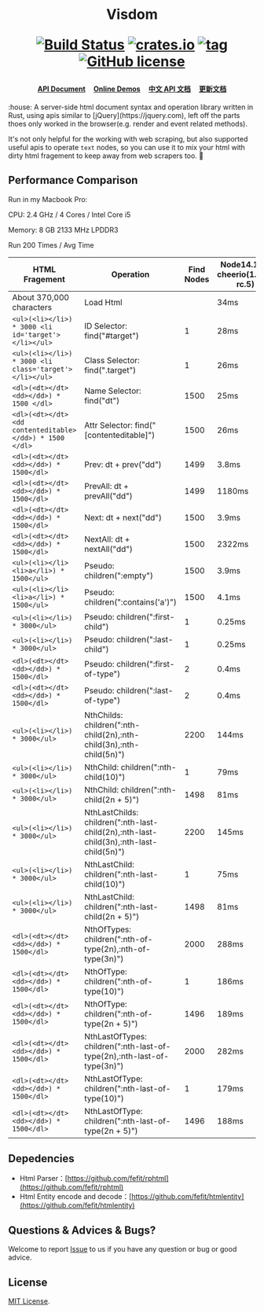<h1 align="center">

  <strong> Visdom</strong>

  [![Build Status](https://travis-ci.org/fefit/visdom.svg?branch=main)](https://travis-ci.com/github/fefit/visdom)
  [![crates.io](https://img.shields.io/crates/v/visdom.svg)](https://crates.io/crates/visdom)
  [![tag](https://img.shields.io/github/v/tag/fefit/visdom.svg?sort=semver)](https://github.com/fefit/visdom/tags)
  [![GitHub license](https://img.shields.io/github/license/fefit/visdom)](https://github.com/fefit/visdom/blob/main/LICENSE)

  
</h1>
<h4 align="center">

[API Document](https://github.com/fefit/visdom/wiki/API-Document)&nbsp;&nbsp;&nbsp;&nbsp;
[Online Demos](http://visdom.suchjs.com/#selector-id)&nbsp;&nbsp;&nbsp;&nbsp;
[中文 API 文档](https://github.com/fefit/visdom/wiki/%E4%B8%AD%E6%96%87API%E6%96%87%E6%A1%A3)&nbsp;&nbsp;&nbsp;&nbsp;
[更新文档](https://github.com/fefit/visdom/blob/main/CHANGELOG.md)

</h4>
<p>
:house: A server-side html document syntax and operation library written in Rust, using apis similar to [jQuery](https://jquery.com), left off the parts thoes only worked in the browser(e.g. render and event related methods).

It's not only helpful for the working with web scraping, but also supported useful apis to operate `text` nodes, so you can use it to mix your html with dirty html fragement to keep away from web scrapers too. :sparkling_heart: 

</p>

## Performance Comparison

Run in my Macbook Pro:

CPU: 2.4 GHz / 4 Cores / Intel Core i5

Memory: 8 GB 2133 MHz LPDDR3

Run 200 Times / Avg Time

| HTML Fragement                                        | Operation                                                                              | Find Nodes | Node14.15.3 <br> cheerio(1.0.0-rc.5) | Golang1.15.5 <br> goquery(v1.6.1)  | rust1.50.0<br>visdom(0.4.0) |
|-------------------------------------------------------|----------------------------------------------------------------------------------------|------------|-----------------------------------|---------------------------------|--------------------------|
| About 370,000 characters                              | Load Html                                                                              |            | 34ms                              | 2.4ms                           | 3.42ms                   |
| `<ul>(<li></li>) * 3000 <li id='target'></li></ul>`     | ID Selector: find("#target")                                                           | 1          | 28ms                              | 0.062ms                         | 0.006ms                  |
| `<ul>(<li></li>) * 3000 <li class='target'></li></ul>`  | Class Selector: find(".target")                                                        | 1          | 26ms                              | 0.062ms                         | 0.046ms                  |
| `<dl>(<dt></dt><dd></dd>) * 1500 </dl>`                 | Name Selector: find("dt")                                                              | 1500       | 25ms                              | 0.243ms                         | 0.436ms                  |
| `<dl>(<dt></dt><dd contenteditable></dd>) * 1500 </dl>` | Attr Selector: find(" [contenteditable]")                                              | 1500       | 26ms                              | 0.266ms                         | 0.434ms                  |
| `<dl>(<dt></dt><dd></dd>) * 1500</dl>`                  | Prev: dt + prev("dd")                                                                  | 1499       | 3.8ms                             | 0.228ms                         | 0.406ms                  |
| `<dl>(<dt></dt><dd></dd>) * 1500</dl>`                  | PrevAll: dt + prevAll("dd")                                                            | 1499       | 1180ms                            | 76.6ms                          | 1.046ms                  |
| `<dl>(<dt></dt><dd></dd>) * 1500</dl>`                  | Next: dt + next("dd")                                                                  | 1500       | 3.9ms                             | 0.237ms                         | 0.411ms                  |
| `<dl>(<dt></dt><dd></dd>) * 1500</dl>`                  | NextAll: dt + nextAll("dd")                                                            | 1500       | 2322ms                            | 81.1ms                          | 1.075ms                  |
| `<ul>(<li></li><li>a</li>) * 1500</ul>`                 | Pseudo: children(":empty")                                                             | 1500       | 3.9ms                             | 0.356ms                         | 0.504ms                  |
| `<ul>(<li></li><li>a</li>) * 1500</ul>`                 | Pseudo: children(":contains('a')")                                                     | 1500       | 4.1ms                             | 0.591ms                         | 1.074ms                  |
| `<ul>(<li></li>) * 3000</ul>`                           | Pseudo: children(":first-child")                                                       | 1          | 0.25ms                            | 0.342ms                         | 0.026ms                  |
| `<ul>(<li></li>) * 3000</ul>`                           | Pseudo: children(":last-child")                                                        | 1          | 0.25ms                            | 0.344ms                         | 0.026ms                  |
| `<dl>(<dt></dt><dd></dd>) * 1500</dl>`                  | Pseudo: children(":first-of-type")                                                     | 2          | 0.4ms                             | 0.353ms                         | 0.690ms                  |
| `<dl>(<dt></dt><dd></dd>) * 1500</dl>`                  | Pseudo: children(":last-of-type")                                                      | 2          | 0.4ms                             | 0.354ms                         | 0.620ms                  |
| `<ul>(<li></li>) * 3000</ul>`                           | NthChilds: children(":nth-child(2n),:nth-child(3n),:nth-child(5n)")                    | 2200       | 144ms                             | 28.7ms                          | 4.308ms                  |
| `<ul>(<li></li>) * 3000</ul>`                           | NthChild:  children(":nth-child(10)")                                                  | 1          | 79ms                              | 0.377ms                         | 0.031ms                  |
| `<ul>(<li></li>) * 3000</ul>`                           | NthChild: children(":nth-child(2n + 5)")                                               | 1498       | 81ms                              | 15.9ms                          | 0.598ms                  |
| `<ul>(<li></li>) * 3000</ul>`                           | NthLastChilds: children(":nth-last-child(2n),:nth-last-child(3n),:nth-last-child(5n)") | 2200       | 145ms                             | 59.5ms                          | 4.237ms                  |
| `<ul>(<li></li>) * 3000</ul>`                           | NthLastChild: children(":nth-last-child(10)")                                          | 1          | 75ms                              | 0.378ms                         | 0.032ms                  |
| `<ul>(<li></li>) * 3000</ul>`                           | NthLastChild: children(":nth-last-child(2n + 5)")                                      | 1498       | 81ms                              | 32.5ms                          | 0.581ms                  |
| `<dl>(<dt></dt><dd></dd>) * 1500</dl>`                  | NthOfTypes: children(":nth-of-type(2n),:nth-of-type(3n)")                              | 2000       | 288ms                             | 34.4ms                          | 4.873ms                  |
| `<dl>(<dt></dt><dd></dd>) * 1500</dl>`                  | NthOfType: children(":nth-of-type(10)")                                                | 1          | 186ms                             | 0.646ms                         | 0.681ms                  |
| `<dl>(<dt></dt><dd></dd>) * 1500</dl>`                  | NthOfType:  children(":nth-of-type(2n + 5)")                                           | 1496       | 189ms                             | 23.1ms                          | 1.714ms                  |
| `<dl>(<dt></dt><dd></dd>) * 1500</dl>`                  | NthLastOfTypes: children(":nth-last-of-type(2n),:nth-last-of-type(3n)")                | 2000       | 282ms                             | 68.4ms                          | 4.704ms                  |
| `<dl>(<dt></dt><dd></dd>) * 1500</dl>`                  | NthLastOfType: children(":nth-last-of-type(10)")                                       | 1          | 179ms                             | 0.60ms                          | 0.694ms                  |
| `<dl>(<dt></dt><dd></dd>) * 1500</dl>`                  | NthLastOfType: children(":nth-last-of-type(2n + 5)")                                   | 1496       | 188ms                             | 45.7ms                          | 1.730ms                  |

## Depedencies

- Html Parser：[https://github.com/fefit/rphtml](https://github.com/fefit/rphtml)
- Html Entity encode and decode：[https://github.com/fefit/htmlentity](https://github.com/fefit/htmlentity)

## Questions & Advices & Bugs?

Welcome to report [Issue](https://github.com/fefit/visdom/issues) to us if you have any question or bug or good advice.

## License

[MIT License](./LICENSE).
